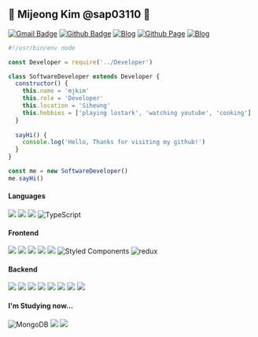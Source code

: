 ## 🌱 Mijeong Kim @sap03110 💞

[![Gmail Badge](https://img.shields.io/badge/wastfg6972@naver.com-c14438?style=flat&logo=Gmail&logoColor=white&link=mailto:wastfg6972@naver.com)](mailto:wastfg6972@naver.com)
[![Github Badge](http://img.shields.io/badge/-Github-000000?style=flat&logo=github&link=https://github.com/sap03110)](https://github.com/sap03110/)
[![Blog](http://img.shields.io/badge/-Tech%20blog-000000?style=flat&color=orange&logo=bloglovin&link=https://guiyomi.tistory.com/)](https://guiyomi.tistory.com/)
[![Github Page](https://img.shields.io/badge/-Portfolio-CC0000?style=flat&link=https://sap03110.github.io/)](https://sap03110.github.io/)
[![Blog](http://img.shields.io/badge/-Rocketpunch-000000?style=flat&color=blue&link=https://www.rocketpunch.com/@power0mj/)](https://www.rocketpunch.com/@power0mj/)

```javascript
#!/usr/bin/env node

const Developer = require('../Developer')

class SoftwareDeveloper extends Developer {
  constructor() {
    this.name = 'mjkim'
    this.role = 'Developer'
    this.location = 'Siheung'
    this.hobbies = ['playing lostark', 'watching youtube', 'cooking']
  }
  
  sayHi() {
    console.log('Hello, Thanks for visiting my github!')
  }
}

const me = new SoftwareDeveloper()
me.sayHi()
```

#### Languages
<p>
  <img src="https://img.shields.io/badge/-Java-06305b?style=flat&logo=java&logoColor=white"> 
  <img src="https://img.shields.io/badge/-Python-black?style=flat&logo=python&logoColor=white">
  <img src="https://img.shields.io/badge/JavaScript-323330?style=flat&logo=javascript&logoColor=F7DF1E"> 
  <img alt="TypeScript" src="https://img.shields.io/badge/-TypeScript-007ACC?style=flat&logo=typescript&logoColor=white" />
</p>

#### Frontend
<p>
  <img src="https://img.shields.io/badge/-React-20232A?style=flat&logo=react&logoColor=61DAFB"> 
  <img src="https://img.shields.io/badge/-jQuery-0769AD?style=flat&logo=jquery&logoColor=white"> 
  <img src="https://img.shields.io/badge/-HTML5-E34F26?style=flat&logo=html5&logoColor=white"> 
  <img src="https://img.shields.io/badge/-CSS3-1572B6?style=flat&logo=css3&logoColor=white"> 
  <img src="https://img.shields.io/badge/Sass-CC6699?style=flat&logo=sass&logoColor=white">
  <img alt="Styled Components" src="https://img.shields.io/badge/-Styled_Components-db7092?style=flat&logo=styled-components&logoColor=white">
  <img alt="redux" src="https://img.shields.io/badge/-Redux-764ABC?style=flat&logo=redux&logoColor=white" />
</p>

#### Backend
<p>
  <img src="https://img.shields.io/badge/Node.js-43853D?style=flat&logo=node.js&logoColor=white">
  <img src="https://img.shields.io/badge/Express.js-404D59?style=flat">
  <img src="https://img.shields.io/badge/-spring-green?style=flat&logo=spring">
  <img src="https://img.shields.io/badge/Nginx-009639?style=flat&logo=nginx&logoColor=white"> 
  <img src="https://img.shields.io/badge/MySQL-00000F?style=flat&logo=mysql&logoColor=white">
  <img src="https://img.shields.io/badge/PostgreSQL-316192?style=flat&logo=postgresql&logoColor=white"> 
  <img src="https://img.shields.io/badge/firebase-ffca28?style=flat&logo=firebase&logoColor=black"> 
  <img src="https://img.shields.io/badge/sequelize-52B0E7?style=flat&logo=sequelize&logoColor=white"> 
</p>

#### I'm Studying now...
<p>
  <img alt="MongoDB" src="https://img.shields.io/badge/-MongoDB-13aa52?style=flat&logo=mongodb&logoColor=white" />
  <img src="https://img.shields.io/badge/next.js-000000?style=flat&logo=nextdotjs&logoColor=white"> 
  <img src="https://img.shields.io/badge/-Kotlin-black?style=flat&logo=Kotlin"> 
</p>
